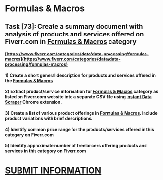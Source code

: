 # Formulas & Macros
## Task [73]: Create a summary document with analysis of products and services offered on Fiverr.com in [Formulas & Macros](https://www.fiverr.com/categories/data/data-processing/formulas-macros) category
#### [https://www.fiverr.com/categories/data/data-processing/formulas-macros](https://www.fiverr.com/categories/data/data-processing/formulas-macros)
#### 1) Create a short general description for products and services offered in the [Formulas & Macros](https://www.fiverr.com/categories/data/data-processing/formulas-macros)
#### 2) Extract product/service information for [Formulas & Macros](https://www.fiverr.com/categories/data/data-processing/formulas-macros) category as listed on Fiverr.com website into a separate CSV file using [Instant Data Scraper](https://chrome.google.com/webstore/detail/instant-data-scraper/ofaokhiedipichpaobibbnahnkdoiiah) Chrome extension.
#### 3) Create a list of various product offerings in [Formulas & Macros](https://www.fiverr.com/categories/data/data-processing/formulas-macros). Include product variations with brief descriptions.
#### 4) Identify common price range for the products/services offered in this category on Fiverr.com
#### 5) Identify approximate number of freelancers offering products and services in this category on Fiverr.com

# [SUBMIT INFORMATION](https://forms.office.com/r/8AEKjkLxKG)
